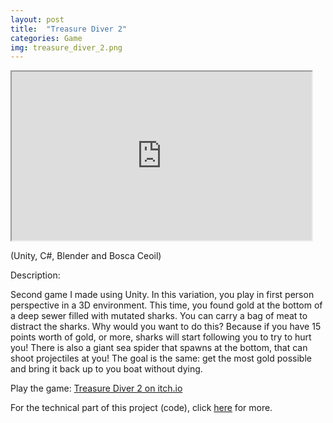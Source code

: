 ```yaml
---
layout: post
title:  "Treasure Diver 2"
categories: Game
img: treasure_diver_2.png
---
```

<iframe width="480" height="270" src="https://www.youtube.com/embed/4VeVlD5qbJI"></iframe>

(Unity, C#, Blender and Bosca Ceoil)

Description:

Second game I made using Unity. In this variation, you play in first person perspective in a 3D environment. This time, you found gold at the bottom of a deep sewer filled with mutated sharks. You can carry a bag of meat to distract the sharks. Why would you want to do this? Because if you have 15 points worth of gold, or more, sharks will start following you to try to hurt you! There is also a giant sea spider that spawns at the bottom, that can shoot projectiles at you! The goal is the same: get the most gold possible and bring it back up to you boat without dying.

Play the game: [Treasure Diver 2 on itch.io](https://roseduf.itch.io/treasure-diver-2)

For the technical part of this project (code), click <a href="https://github.com/RoseDuf/Treasure_Diver_2"> here</a> for more. 